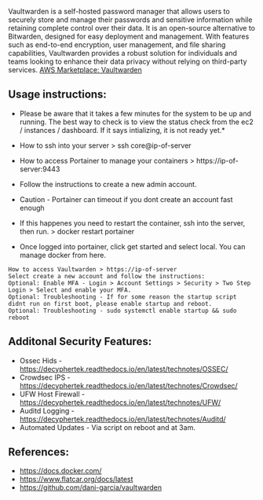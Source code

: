 Vaultwarden is a self-hosted password manager that allows users to securely store and manage their passwords and sensitive information while retaining complete control over their data. It is an open-source alternative to Bitwarden, designed for easy deployment and management. With features such as end-to-end encryption, user management, and file sharing capabilities, Vaultwarden provides a robust solution for individuals and teams looking to enhance their data privacy without relying on third-party services. [AWS Marketplace: Vaultwarden ](https://aws.amazon.com/marketplace/pp/prodview-lw5oi2w6y3uyu?sr=0-1&ref_=beagle&applicationId=AWSMPContessa)

Usage instructions:
--------------------

* Please be aware that it takes a few minutes for the system to be up and running.
  The best way to check is to view the status check from the ec2 / instances / dashboard.
  If it says intializing, it is not ready yet.*

* How to ssh into your server > ssh core@ip-of-server
* How to access Portainer to manage your containers > https://ip-of-server:9443 
* Follow the instructions to create a new admin account.
* Caution - Portainer can timeout if you dont create an account fast enough
* If this happenes you need to restart the container, ssh into the server, then run. > docker restart portainer
* Once logged into portainer, click get started and select local. You can manage docker from here.
```
How to access Vaultwarden > https://ip-of-server 
Select create a new account and follow the instructions:
Optional: Enable MFA - Login > Account Settings > Security > Two Step Login > Select and enable your MFA.
Optional: Troubleshooting - If for some reason the startup script didnt run on first boot, please enable startup and reboot.
Optional: Troubleshooting - sudo systemctl enable startup && sudo reboot
```

Additonal Security Features:
----------------------------
* Ossec Hids - https://decyphertek.readthedocs.io/en/latest/technotes/OSSEC/ 
* Crowdsec IPS - https://decyphertek.readthedocs.io/en/latest/technotes/Crowdsec/ 
* UFW Host Firewall - https://decyphertek.readthedocs.io/en/latest/technotes/UFW/ 
* Auditd Logging - https://decyphertek.readthedocs.io/en/latest/technotes/Auditd/ 
* Automated Updates - Via script on reboot and at 3am.

References:
-----------
* https://docs.docker.com/ 
* https://www.flatcar.org/docs/latest 
* https://github.com/dani-garcia/vaultwarden 
